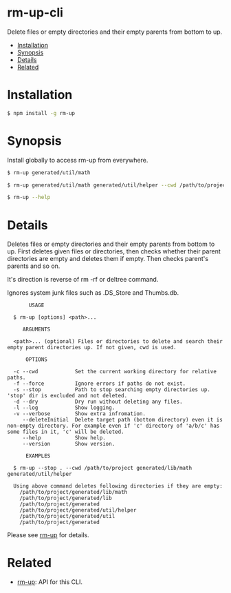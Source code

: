# rm-up-cli

Delete files or empty directories and their empty parents from bottom to up.

<!-- START doctoc generated TOC please keep comment here to allow auto update -->
<!-- DON'T EDIT THIS SECTION, INSTEAD RE-RUN doctoc TO UPDATE -->

- [Installation](#installation)
- [Synopsis](#synopsis)
- [Details](#details)
- [Related](#related)

<!-- END doctoc generated TOC please keep comment here to allow auto update -->

# Installation

```sh
$ npm install -g rm-up
```

# Synopsis

Install globally to access rm-up from everywhere.

```sh
$ rm-up generated/util/math
```

```sh
$ rm-up generated/util/math generated/util/helper --cwd /path/to/project
```

```sh
$ rm-up --help
```

# Details

Deletes files or empty directories and their empty parents from bottom to up. First deletes given files or directories, then checks whether their parent directories are empty and deletes them if empty. Then checks parent's parents and so on.

It's direction is reverse of rm -rf or deltree command.

Ignores system junk files such as .DS_Store and Thumbs.db.

```
       USAGE

  $ rm-up [options] <path>...

     ARGUMENTS

  <path>... (optional) Files or directories to delete and search their empty parent directories up. If not given, cwd is used.

      OPTIONS

  -c --cwd            Set the current working directory for relative paths.
  -f --force          Ignore errors if paths do not exist.
  -s --stop           Path to stop searching empty directories up. 'stop' dir is excluded and not deleted.
  -d --dry            Dry run without deleting any files.
  -l --log            Show logging.
  -v --verbose        Show extra infromation.
     --deleteInitial  Delete target path (bottom directory) even it is non-empty directory. For example even if 'c' directory of 'a/b/c' has some files in it, 'c' will be deleted.
     --help           Show help.
     --version        Show version.

      EXAMPLES

  $ rm-up --stop . --cwd /path/to/project generated/lib/math generated/util/helper

  Using above command deletes following directories if they are empty:
    /path/to/project/generated/lib/math
    /path/to/project/generated/lib
    /path/to/project/generated
    /path/to/project/generated/util/helper
    /path/to/project/generated/util
    /path/to/project/generated
```

Please see [rm-up](https://github.com/ozum/rm-up) for details.

# Related

- [rm-up](https://github.com/ozum/rm-up): API for this CLI.

<!-- usage -->

<!-- commands -->

